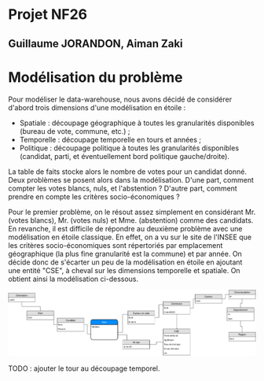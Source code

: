 # Projet NF26
## Guillaume JORANDON, Aiman Zaki

# Modélisation du problème

Pour modéliser le data-warehouse, nous avons décidé de considérer d'abord trois dimensions d'une modélisation en étoile :
* Spatiale : découpage géographique à toutes les granularités disponibles (bureau de vote, commune, etc.) ;
* Temporelle : découpage temporelle en tours et années ;
* Politique : découpage politique à toutes les granularités disponibles (candidat, parti, et éventuellement bord politique gauche/droite).

La table de faits stocke alors le nombre de votes pour un candidat donné. Deux problèmes se posent alors dans la modélisation. D'une part, comment compter les votes blancs, nuls, et l'abstention ? D'autre part, comment prendre en compte les critères socio-économiques ?

Pour le premier problème, on le résout assez simplement en considérant Mr. (votes blancs), Mr. (votes nuls) et Mme. (abstention) comme des candidats. En revanche, il est difficile de répondre au deuxième problème avec une modélisation en étoile classique. En effet, on a vu sur le site de l'INSEE que les critères socio-économiques sont répertoriés par emplacement géographique (la plus fine granularité est la commune) et par année. On décide donc de s'écarter un peu de la modélisation en étoile en ajoutant une entité "CSE", à cheval sur les dimensions temporelle et spatiale. On obtient ainsi la modélisation ci-dessous.

![](mcd.jpg)

TODO : ajouter le tour au découpage temporel.

